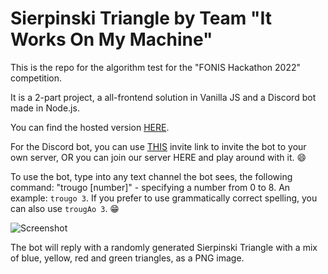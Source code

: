 # Sierpinski Triangle by Team "It Works On My Machine"

This is the repo for the algorithm test for the "FONIS Hackathon 2022" competition.

It is a 2-part project, a all-frontend solution in Vanilla JS and a Discord bot made in Node.js.

You can find the hosted version [HERE](https://sierpinski-makine.netlify.app/).

For the Discord bot, you can use [THIS](https://discord.com/api/oauth2/authorize?client_id=949644847944437781&permissions=51200&scope=bot) invite link to invite the bot to your own server, OR you can join our server HERE and play around with it. 😄

To use the bot, type into any text channel the bot sees, the following command: "trougo [number]" - specifying a number from 0 to 8. An example: `trougo 3`.
If you prefer to use grammatically correct spelling, you can also use `trougAo 3`. 😁

![Screenshot](https://img001.prntscr.com/file/img001/wOCOWbWxReebmso5LdJajA.png)

The bot will reply with a randomly generated Sierpinski Triangle with a mix of blue, yellow, red and green triangles, as a PNG image.
